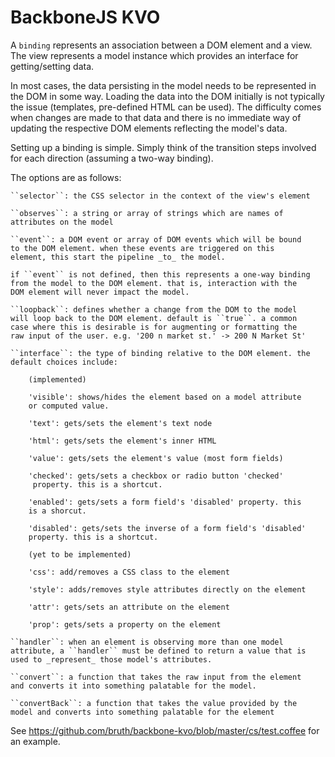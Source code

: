 BackboneJS KVO
==============

A ``binding`` represents an association between a DOM element and a
view. The view represents a model instance which provides an interface
for getting/setting data.

In most cases, the data persisting in the model needs to be represented
in the DOM in some way. Loading the data into the DOM initially is not
typically the issue (templates, pre-defined HTML can be used). The
difficulty comes when changes are made to that data and there is no
immediate way of updating the respective DOM elements reflecting the
model's data.

Setting up a binding is simple. Simply think of the transition steps
involved for each direction (assuming a two-way binding).

The options are as follows:

    ``selector``: the CSS selector in the context of the view's element

    ``observes``: a string or array of strings which are names of
    attributes on the model

    ``event``: a DOM event or array of DOM events which will be bound
    to the DOM element. when these events are triggered on this
    element, this start the pipeline _to_ the model.

    if ``event`` is not defined, then this represents a one-way binding
    from the model to the DOM element. that is, interaction with the
    DOM element will never impact the model.

    ``loopback``: defines whether a change from the DOM to the model
    will loop back to the DOM element. default is ``true``. a common
    case where this is desirable is for augmenting or formatting the
    raw input of the user. e.g. '200 n market st.' -> 200 N Market St'

    ``interface``: the type of binding relative to the DOM element. the
    default choices include:

        (implemented)

        'visible': shows/hides the element based on a model attribute
        or computed value.

        'text': gets/sets the element's text node

        'html': gets/sets the element's inner HTML

        'value': gets/sets the element's value (most form fields)

        'checked': gets/sets a checkbox or radio button 'checked'
         property. this is a shortcut.

        'enabled': gets/sets a form field's 'disabled' property. this
        is a shorcut.

        'disabled': gets/sets the inverse of a form field's 'disabled'
        property. this is a shortcut.

        (yet to be implemented)
       
        'css': add/removes a CSS class to the element

        'style': adds/removes style attributes directly on the element

        'attr': gets/sets an attribute on the element

        'prop': gets/sets a property on the element

    ``handler``: when an element is observing more than one model
    attribute, a ``handler`` must be defined to return a value that is
    used to _represent_ those model's attributes.

    ``convert``: a function that takes the raw input from the element
    and converts it into something palatable for the model.

    ``convertBack``: a function that takes the value provided by the
    model and converts into something palatable for the element

See https://github.com/bruth/backbone-kvo/blob/master/cs/test.coffee for
an example.
